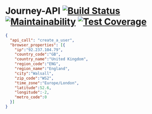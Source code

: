 # Journey-API [![Build Status](https://travis-ci.org/ed-wright/Journey-API.svg?branch=master)](https://travis-ci.org/ed-wright/Journey-API) [![Maintainability](https://api.codeclimate.com/v1/badges/d1ac774be485d653fe9a/maintainability)](https://codeclimate.com/github/Journey-Carshare/api/maintainability) [![Test Coverage](https://api.codeclimate.com/v1/badges/d1ac774be485d653fe9a/test_coverage)](https://codeclimate.com/github/Journey-Carshare/api/test_coverage)
```json
{
  "api_call": "create_a_user",
  "browser_properties": [{
    "ip":"92.237.104.79",
    "country_code":"GB",
    "country_name":"United Kingdom",
    "region_code":"ENG",
    "region_name":"England",
    "city":"Walsall",
    "zip_code":"WS2",
    "time_zone":"Europe/London",
    "latitude":52.6,
    "longitude":-2,
    "metro_code":0
  }]
}
```
